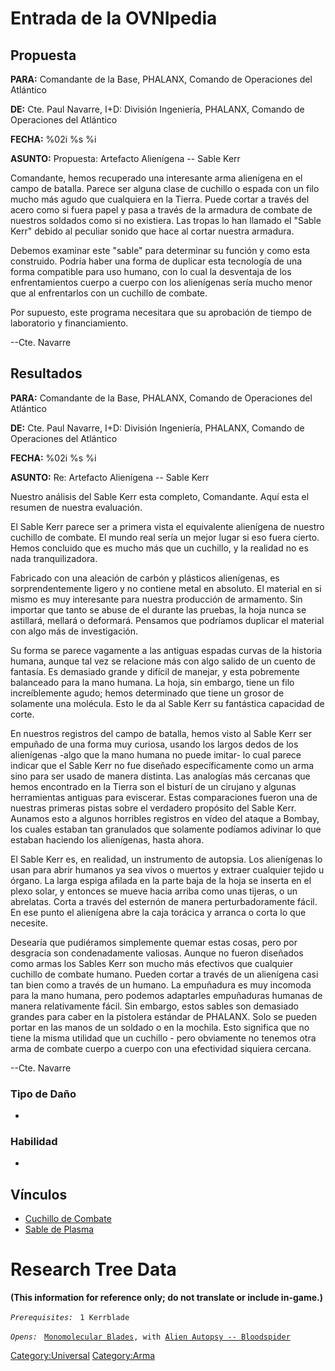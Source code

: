 # Entrada de la OVNIpedia

## Propuesta

**PARA:** Comandante de la Base, PHALANX, Comando de Operaciones del
Atlántico

**DE:** Cte. Paul Navarre, I+D: División Ingeniería, PHALANX, Comando de
Operaciones del Atlántico

**FECHA:** %02i %s %i

**ASUNTO:** Propuesta: Artefacto Alienígena -- Sable Kerr

Comandante, hemos recuperado una interesante arma alienígena en el campo
de batalla. Parece ser alguna clase de cuchillo o espada con un filo
mucho más agudo que cualquiera en la Tierra. Puede cortar a través del
acero como si fuera papel y pasa a través de la armadura de combate de
nuestros soldados como si no existiera. Las tropas lo han llamado el
"Sable Kerr" debido al peculiar sonido que hace al cortar nuestra
armadura.

Debemos examinar este "sable" para determinar su función y como esta
construido. Podría haber una forma de duplicar esta tecnología de una
forma compatible para uso humano, con lo cual la desventaja de los
enfrentamientos cuerpo a cuerpo con los alienígenas sería mucho menor
que al enfrentarlos con un cuchillo de combate.

Por supuesto, este programa necesitara que su aprobación de tiempo de
laboratorio y financiamiento.

--Cte. Navarre

## Resultados

**PARA:** Comandante de la Base, PHALANX, Comando de Operaciones del
Atlántico

**DE:** Cte. Paul Navarre, I+D: División Ingeniería, PHALANX, Comando de
Operaciones del Atlántico

**FECHA:** %02i %s %i

**ASUNTO:** Re: Artefacto Alienígena -- Sable Kerr

Nuestro análisis del Sable Kerr esta completo, Comandante. Aquí esta el
resumen de nuestra evaluación.

El Sable Kerr parece ser a primera vista el equivalente alienígena de
nuestro cuchillo de combate. El mundo real sería un mejor lugar si eso
fuera cierto. Hemos concluido que es mucho más que un cuchillo, y la
realidad no es nada tranquilizadora.

Fabricado con una aleación de carbón y plásticos alienígenas, es
sorprendentemente ligero y no contiene metal en absoluto. El material en
si mismo es muy interesante para nuestra producción de armamento. Sin
importar que tanto se abuse de el durante las pruebas, la hoja nunca se
astillará, mellará o deformará. Pensamos que podríamos duplicar el
material con algo más de investigación.

Su forma se parece vagamente a las antiguas espadas curvas de la
historia humana, aunque tal vez se relacione más con algo salido de un
cuento de fantasía. Es demasiado grande y difícil de manejar, y esta
pobremente balanceado para la mano humana. La hoja, sin embargo, tiene
un filo increíblemente agudo; hemos determinado que tiene un grosor de
solamente una molécula. Esto le da al Sable Kerr su fantástica capacidad
de corte.

En nuestros registros del campo de batalla, hemos visto al Sable Kerr
ser empuñado de una forma muy curiosa, usando los largos dedos de los
alienígenas -algo que la mano humana no puede imitar- lo cual parece
indicar que el Sable Kerr no fue diseñado específicamente como un arma
sino para ser usado de manera distinta. Las analogías más cercanas que
hemos encontrado en la Tierra son el bisturí de un cirujano y algunas
herramientas antiguas para eviscerar. Estas comparaciones fueron una de
nuestras primeras pistas sobre el verdadero propósito del Sable Kerr.
Aunamos esto a algunos horribles registros en vídeo del ataque a Bombay,
los cuales estaban tan granulados que solamente podíamos adivinar lo que
estaban haciendo los alienígenas, hasta ahora.

El Sable Kerr es, en realidad, un instrumento de autopsia. Los
alienígenas lo usan para abrir humanos ya sea vivos o muertos y extraer
cualquier tejido u órgano. La larga espiga afilada en la parte baja de
la hoja se inserta en el plexo solar, y entonces se mueve hacia arriba
como unas tijeras, o un abrelatas. Corta a través del esternón de manera
perturbadoramente fácil. En ese punto el alienígena abre la caja
torácica y arranca o corta lo que necesite.

Desearía que pudiéramos simplemente quemar estas cosas, pero por
desgracia son condenadamente valiosas. Aunque no fueron diseñados como
armas los Sables Kerr son mucho más efectivos que cualquier cuchillo de
combate humano. Pueden cortar a través de un alienígena casi tan bien
como a través de un humano. La empuñadura es muy incomoda para la mano
humana, pero podemos adaptarles empuñaduras humanas de manera
relativamente fácil. Sin embargo, estos sables son demasiado grandes
para caber en la pistolera estándar de PHALANX. Solo se pueden portar en
las manos de un soldado o en la mochila. Esto significa que no tiene la
misma utilidad que un cuchillo - pero obviamente no tenemos otra arma de
combate cuerpo a cuerpo con una efectividad siquiera cercana.

--Cte. Navarre

### Tipo de Daño

-

### Habilidad

-

## Vínculos

- [Cuchillo de Combate](Translation:combatknife_txt/es "wikilink")
- [Sable de Plasma](Translation:plasblade_txt/es "wikilink")

# Research Tree Data

**(This information for reference only; do not translate or include
in-game.)**

*`Prerequisites:`*
` 1 Kerrblade`

*`Opens:`*
` `[`Monomolecular Blades`](Equipment/Secondary_Weapons/Monomolecular_Blades "wikilink")`, with `[`Alien Autopsy -- Bloodspider`](Aliens/Bloodspider "wikilink")

[Category:Universal](Category:Universal "wikilink")
[Category:Arma](Category:Arma "wikilink")